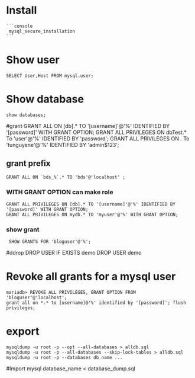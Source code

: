 # Install 
	```console
	 mysql_secure_installation
	```

# Show user
	SELECT User,Host FROM mysql.user;
# Show database
	show databases;

#grant
	GRANT ALL ON [db].* TO '[username]'@'%' IDENTIFIED BY '[password]' WITH GRANT OPTION;
	GRANT ALL PRIVILEGES ON dbTest.* To 'user'@'%' IDENTIFIED BY 'password';
	GRANT ALL PRIVILEGES ON *.* To 'tunguyene'@'%' IDENTIFIED BY 'admin$123';

## grant prefix
 	GRANT ALL ON `bds_%`.* TO 'bds'@'localhost' ;

### WITH GRANT OPTION can make role
	GRANT ALL PRIVILEGES ON [db].* TO '[username]'@'%' IDENTIFIED BY '[password]' WITH GRANT OPTION;
	GRANT ALL PRIVILEGES ON mydb.* TO 'myuser'@'%' WITH GRANT OPTION;

### show grant
	 SHOW GRANTS FOR 'bloguser'@'%';

#ddrop
 	DROP USER IF EXISTS demo
 	DROP USER demo


# Revoke all grants for a mysql user
	mariadb> REVOKE ALL PRIVILEGES, GRANT OPTION FROM 'bloguser'@'localhost';
	grant all on *.* to [username]@'%' identified by '[password]'; flush privileges;

# export
	mysqldump -u root -p --opt --all-databases > alldb.sql
	mysqldump -u root -p --all-databases --skip-lock-tables > alldb.sql
	mysqldump -u root -p --databases db_name ...


#Import
	mysql database_name < database_dump.sql


	
